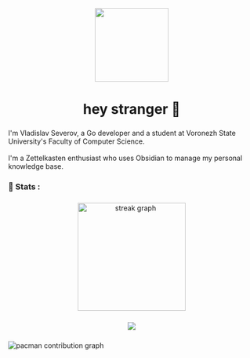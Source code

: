 <div align="center">
  <img height="150" src="https://art.ngfiles.com/images/1442000/1442802_amni3d_3d-among-us-gifs.gif?f1601359412"  />
</div>

###

<h1 align="center">hey stranger 👋</h1>

###

<p align="left">I'm Vladislav Severov, a Go developer and a student at Voronezh State University's Faculty of Computer Science. <br><br>I'm a Zettelkasten enthusiast who uses Obsidian to manage my personal knowledge base.</p>

###

<h3 align="left">🥶 Stats :</h3>

###

<div align="center">
  <img src="https://streak-stats.demolab.com?user=lein3000zzz&locale=en&mode=daily&theme=dark&hide_border=false&border_radius=5&order=3" height="220" alt="streak graph"  />
</div>

###

<div align="center">
  <img src="https://visitor-badge.laobi.icu/badge?page_id=lein3000zzz.lein3000zzz&"  />
</div>

###

<picture>
  <source media="(prefers-color-scheme: dark)" srcset="https://raw.githubusercontent.com/lein3000zzz/lein3000zzz/output/pacman-contribution-graph-dark.svg">
  <source media="(prefers-color-scheme: light)" srcset="https://raw.githubusercontent.com/lein3000zzz/lein3000zzz/output/pacman-contribution-graph.svg">
  <img alt="pacman contribution graph" src="https://raw.githubusercontent.com/lein3000zzz/lein3000zzz/output/pacman-contribution-graph.svg">
</picture>

###
